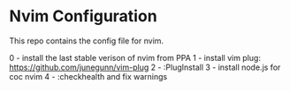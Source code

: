 # Nvim Configuration


This repo contains the config file for nvim. 

0 - install the last stable verison of nvim from PPA
1 - install vim plug: https://github.com/junegunn/vim-plug
2 - :PlugInstall
3 - install node.js for coc nvim
4 - :checkhealth and fix warnings
